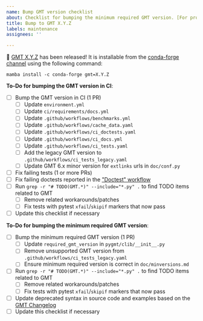 ```yaml
---
name: Bump GMT version checklist
about: Checklist for bumping the minimum required GMT version. [For project maintainers only!]
title: Bump to GMT X.Y.Z
labels: maintenance
assignees: ''

---
```


:tada: [GMT X.Y.Z](https://github.com/GenericMappingTools/gmt/releases/tag/X.Y.Z) has been released! It is installable from the [conda-forge channel](https://anaconda.org/conda-forge/gmt/files) using the following command:
```
mamba install -c conda-forge gmt=X.Y.Z
```

<!-- Please add specific checklist items for the tests, xfail pytest markers, and deprecated syntax that need to be updated. -->

**To-Do for bumping the GMT version in CI**:

- [ ] Bump the GMT version in CI (1 PR)
  - [ ] Update `environment.yml`
  - [ ] Update `ci/requirements/docs.yml`
  - [ ] Update `.github/workflows/benchmarks.yml`
  - [ ] Update `.github/workflows/cache_data.yaml`
  - [ ] Update `.github/workflows/ci_doctests.yaml`
  - [ ] Update `.github/workflows/ci_docs.yml`
  - [ ] Update `.github/workflows/ci_tests.yaml`
  - [ ] Add the legacy GMT version to `.github/workflows/ci_tests_legacy.yaml`
  - [ ] Update GMT 6.x minor version for `extlinks` urls in `doc/conf.py`
- [ ] Fix failing tests (1 or more PRs)
- [ ] Fix failing doctests reported in the ["Doctest" workflow](https://github.com/GenericMappingTools/pygmt/actions/workflows/ci_doctests.yaml)
- [ ] Run `grep -r "# TODO(GMT.*)" --include="*.py" .` to find TODO items related to GMT
  - [ ] Remove related workarounds/patches
  - [ ] Fix tests with pytest `xfail`/`skipif` markers that now pass
- [ ] Update this checklist if necessary

**To-Do for bumping the minimum required GMT version**:

- [ ] Bump the minimum required GMT version (1 PR)
  - [ ] Update `required_gmt_version` in `pygmt/clib/__init__.py`
  - [ ] Remove unsupported GMT version from `.github/workflows/ci_tests_legacy.yaml`
  - [ ] Ensure minimum required version is correct in `doc/minversions.md`
- [ ] Run `grep -r "# TODO(GMT.*)" --include="*.py" .` to find TODO items related to GMT
  - [ ] Remove related workarounds/patches
  - [ ] Fix tests with pytest `xfail`/`skipif` markers that now pass
- [ ] Update deprecated syntax in source code and examples based on the [GMT Changelog](https://docs.generic-mapping-tools.org/latest/changes.html)
- [ ] Update this checklist if necessary
